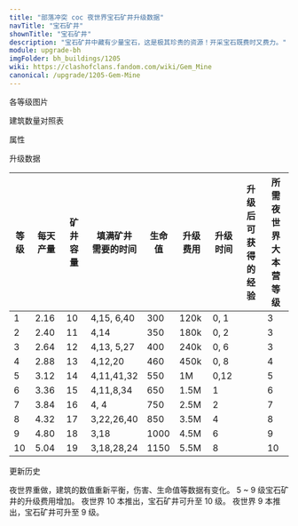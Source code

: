 ```yaml
---
title: "部落冲突 coc 夜世界宝石矿井升级数据"
navTitle: "宝石矿井"
shownTitle: "宝石矿井"
description: "宝石矿井中藏有少量宝石，这是极其珍贵的资源！开采宝石既费时又费力。"
module: upgrade-bh
imgFolder: bh_buildings/1205
wiki: https://clashofclans.fandom.com/wiki/Gem_Mine
canonical: /upgrade/1205-Gem-Mine
---
```


<UnitInfo :folder="$frontmatter.imgFolder" imgSrc="Gem_Mine10.png" :imgAlt="$frontmatter.navTitle" :description="$frontmatter.description" :isSmallImg="true" />

<SmallTitle>各等级图片</SmallTitle>

<Panel>
    <UnitImgGroup :folder="$frontmatter.imgFolder">
        <UnitImg imgTitle="废墟" imgSrc="Gem_Mine_Ruin.png"/>
        <UnitImg imgTitle="1 级" imgSrc="Gem_Mine1.png"/>
        <UnitImg imgTitle="2 级" imgSrc="Gem_Mine2.png"/>
        <UnitImg imgTitle="3 级" imgSrc="Gem_Mine3.png"/>
        <UnitImg imgTitle="4 级" imgSrc="Gem_Mine4.png"/>
        <UnitImg imgTitle="5 级" imgSrc="Gem_Mine5.png"/>
        <UnitImg imgTitle="6 级" imgSrc="Gem_Mine6.png"/>
        <UnitImg imgTitle="7 级" imgSrc="Gem_Mine7.png"/>
        <UnitImg imgTitle="8 级" imgSrc="Gem_Mine8.png"/>
        <UnitImg imgTitle="9 级" imgSrc="Gem_Mine9.png"/>
        <UnitImg imgTitle="10 级" imgSrc="Gem_Mine10.png"/>
    </UnitImgGroup>
</Panel>

<SmallTitle>建筑数量对照表</SmallTitle>

<BuildingNum>
    <BuildingNumRow title="大本等级" num="1 - 2, 3 - 5, 6 - 10" />
    <BuildingNumRow title="合计" num="0, 1, 1" />
    <BuildingNumRow title="第一区域的建筑数量上限" num="\, \, 1" />
    <BuildingNumRow title="第二区域的建筑数量上限" num="\, \, 0" />
</BuildingNum>

<SmallTitle>属性</SmallTitle>

<UnitProperties>
    <UnitProperty pKey="占地面积" pValue="3×3" />
    <UnitProperty pKey="判定面积" pValue="2×2" :isJudgeSquare="true" />
    <UnitProperty pKey="出现收集标志时的储量" pValue="1" />    
</UnitProperties>

<SmallTitle>升级数据</SmallTitle>

<script setup>
const tableExtraInfo = [
    {
        "column": 1,
        "type": "number",
        "icon": "Gem",
        "noGoldPass": true
    },
    {
        "column": 2,
        "type": "number",
        "icon": "Gem",
        "noGoldPass": true
    },
    {
        "column": 3,
        "type": "time",
        "gpClass": "building",
        "noGoldPass": true
    },
    {
        "column": 5,
        "type": "cost",
        "gpClass": "building",
        "icon": "Elixir2"
    },      
    {
        "column": 6,
        "type": "time",
        "gpClass": "building"
    },
    {
        "column": 7,
        "type": "exp",
        "icon": "Exp"
    }
];
</script>

<UnitTable :tableExtraInfo="tableExtraInfo">

| 等级 | 每天产量 | 矿井容量 | 填满矿井<br>需要的时间 | 生命值 | 升级费用 | 升级时间 | 升级后可<br>获得的经验 | 所需夜世界<br>大本营等级 |
|  --- |   ---   |   ---   |          ---          |   ---  |    ---  |   ---   |         ---         |         ---          |
|  1   |  2.16   |    10   |       4,15, 6,40      |   300  |   120k  | 0, 1    |                     |           3          |
|  2   |  2.40   |    11   |       4,14            |   350  |   180k  | 0, 2    |                     |           3          |
|  3   |  2.64   |    12   |       4,13, 5,27      |   400  |   240k  | 0, 6    |                     |           3          |
|  4   |  2.88   |    13   |       4,12,20         |   460  |   450k  | 0, 8    |                     |           4          |
|  5   |  3.12   |    14   |       4,11,41,32      |   550  |     1M  | 0,12    |                     |           5          |
|  6   |  3.36   |    15   |       4,11,8,34       |   650  |   1.5M  | 1       |                     |           6          |
|  7   |  3.84   |    16   |       4, 4            |   750  |   2.5M  | 2       |                     |           7          |
|  8   |  4.32   |    17   |       3,22,26,40      |   850  |   3.5M  | 4       |                     |           8          |
|  9   |  4.80   |    18   |       3,18            |  1000  |   4.5M  | 6       |                     |           9          |
| 10   |  5.04   |    19   |       3,18,28,24      |  1150  |   5.5M  | 8       |                     |          10          |
</UnitTable>

<SmallTitle>更新历史</SmallTitle>

<Timeline>
    <TimelineItem date="2023/05/15">
        <TimelineRow>夜世界重做，建筑的数值重新平衡，伤害、生命值等数据有变化。</TimelineRow>
        <TimelineRow>5 ~ 9 级宝石矿井的升级费用增加。</TimelineRow>
        <TimelineRow>夜世界 10 本推出，宝石矿井可升至 10 级。</TimelineRow>
    </TimelineItem>
     <TimelineItem date="2019/06/18">
        <TimelineRow>夜世界 9 本推出，宝石矿井可升至 9 级。</TimelineRow>
    </TimelineItem>   
    <TimelineItem :historyBottom="true" />
</Timeline>